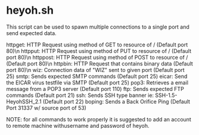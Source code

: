 # heyoh.sh
This script can be used to spawn multiple connections to a single port and send expected data.

httpget:  HTTP Request using method of GET to resource of / (Default port 80)\n
httpput:  HTTP Request using method of PUT to resource of / (Default port 80)\n
httppost: HTTP Request using method of POST to resource of / (Default port 80)\n
httpbin:  HTTP Request that contains binary data (Default port 80)\n
wiz:      Connection data of "WIZ" sent to given port (Default port 25)
smtp:     Sends expected SMTP commands (Default port 25)
eicar:    Send the EICAR virus testfile via SMTP (Default port 25)
pop3:	  Retrieves a email message from a POP3 server (Default port 110)
ftp:      Sends expected FTP commands (Default port 21)
ssh:      Sends SSH type banner ie: SSH-1.5-HeyohSSH_2.1 (Default port 22)
boping:   Sends a Back Orifice Ping (Default Port 31337 w/ source port of 53)

NOTE: for all commands to work properly it is suggested to add an account to remote machine withusername and password of heyoh.

